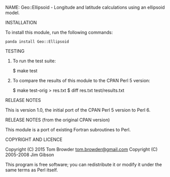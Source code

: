 NAME:
    Geo::Ellipsoid - Longitude and latitude calculations using an ellipsoid
                     model.

INSTALLATION

To install this module, run the following commands:

    panda install Geo::Ellipsoid

TESTING

1. To run the test suite:

   $ make test

2. To compare the results of this module to the CPAN Perl 5 version:

   $ make test-orig > res.txt
   $ diff res.txt test/results.txt

RELEASE NOTES

This is version 1.0, the initial port of the CPAN Perl 5 version to
Perl 6.

RELEASE NOTES (from the original CPAN version)

This module is a port of existing Fortran subroutines to Perl.

COPYRIGHT AND LICENCE

Copyright (C) 2015 Tom Browder <tom.browder@gmail.com>
Copyright (C) 2005-2008 Jim Gibson

This program is free software; you can redistribute it or modify it
under the same terms as Perl itself.
